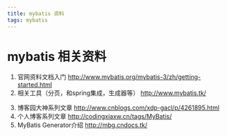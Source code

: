 ```yaml
---
title: mybatis 资料
tags: mybatis
---
```

# mybatis 相关资料
1. 官网资料文档入门 http://www.mybatis.org/mybatis-3/zh/getting-started.html
2. 相关工具（分页，和spring集成，生成器等）  http://www.mybatis.tk/
<!--more -->
3. 博客园大神系列文章 http://www.cnblogs.com/xdp-gacl/p/4261895.html
4. 个人博客系列文章 http://codingxiaxw.cn/tags/MyBatis/
5. MyBatis Generator介绍
  http://mbg.cndocs.tk/